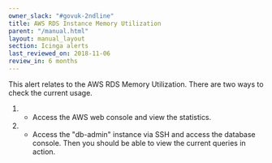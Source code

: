 ```yaml
---
owner_slack: "#govuk-2ndline"
title: AWS RDS Instance Memory Utilization
parent: "/manual.html"
layout: manual_layout
section: Icinga alerts
last_reviewed_on: 2018-11-06
review_in: 6 months
---
```


This alert relates to the AWS RDS Memory Utilization. There are two ways to check the current usage.
1. - Access the AWS web console and view the statistics.
2. - Access the "db-admin" instance via SSH and access the database console. Then you should be able to view the current queries in action.

